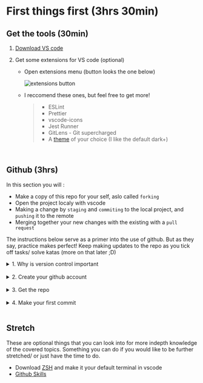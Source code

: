 # First things first (3hrs 30min)

## Get the tools (30min)

1. [Download VS code](https://code.visualstudio.com/)
2. Get some extensions for VS code (optional)

   - Open extensions menu (button looks the one below)

     ![extensions button](https://lh4.googleusercontent.com/s3Ic3DZ_t7fXuiSG0SxAYpGZULsif0QPm_jWoTWTDvAT-PohsXBbsuzZwrGnZ3k8uWA=w2400)

   - I reccomend these ones, but feel free to get more!
     > - ESLint
     > - Prettier
     > - vscode-icons
     > - Jest Runner
     > - GitLens - Git supercharged
     > - A [theme](https://code.visualstudio.com/docs/getstarted/themes) of your choice (I like the default dark+)

     <!-- Need to add instructions to install ZSH, wont be able to run nodeJs projects otherwise -->

<br/>

## Github (3hrs)

In this section you will :

- Make a copy of this repo for your self, aslo called `forking`
- Open the project localy with vscode
- Making a change by `staging` and `commiting` to the local project, and `pushing` it to the remote
- Merging together your new changes with the existing with a `pull request`

The instructions below serve as a primer into the use of github. But as they say, practice makes perfect! Keep making updates to the repo as you tick off tasks/ solve katas (more on that later ;D)

<details>
<summary>1. Why is version control important</summary>

- Watch this [intro](https://www.youtube.com/watch?v=uUuTYDg9XoI&ab_channel=CodemySchool)
  to github
- Watch this more in depth [video series](https://app.pluralsight.com/player?name=6eec00f4-f910-4efc-9698-936948026502&mode=live&clip=0&course=code-school-git-real&author=gregg-pollack) on how to use github
  > You'll notice that in the second video, the guy uses command line tools to manipulate his git. Further down below I will show you how to do the same things through vscode. (Although feel free to try it with the command line tools)
    </details>
    <br/>

<details>
<summary>2. Create your github account</summary>

- [Create an account](https://github.com/)
- Choose a username (preferbly something that won't make you cringe 10 years down the track lol)
- Add a photo
- Log into github in vscode
  - In vs code press the following keys to open the terminal
    ```
    ctrl + shift + ~
    ```
  - Type in the following to set email
    ```
    git config --global user.email "your_email@example.com"
    ```
  - Type in the following to set name
    ```
    git config --global user.name "Your name here"
    ```
    </details>
    <br/>

<details>
<summary>3. Get the repo</summary>

- Click `Create a new Fork`, and make sure to save to your own account

  ![fork](https://lh6.googleusercontent.com/P3WaVUwoWZeOvehjDERRLUZ_f1ybsgVMgzjE2J74OHLsdLOqIa7JvaEFy5cuvP8c3-g=w2400)

- Get the URL

  ![url](https://lh5.googleusercontent.com/cuET3Dlya-I5TRM0wOdDgiZMbC6gfd4GE_cmWcNZozqM1qrH_yEUbjdwhdg2eFns0gc=w2400)

- Open vscode goto `Explorer` and click `Clone Repository`

  ![open](https://lh6.googleusercontent.com/iHqvvsyyqqvaGsFHYCslhNZWh09oYlFvvh4bO-ZtI9IkfL1GD4o_n1Vi5lLRKyGC-Mo=w2400)

- Paste in the URL and press `enter`

  ![paste](https://lh6.googleusercontent.com/_PGp8cMowJcqM1sQxhipML6IywDUuoVRQE5VaZhrfU0Ds5SyEOhK2XXuKk3WW0ofp-M=w2400)

  </details>
  <br/>

<details>
<summary>4. Make your first commit</summary>

- Create a new branch

  ![branch](https://lh6.googleusercontent.com/F6G1Mvz6nvj5DyqTO_kGNOSWFfAVXMmp-xItdCEFYxaEiR84X6TYg2zk1xsLuhbg-aU=w2400)

  _branches are what allows us to all work collaboratively_

- Tick off the first task from the main [readme](../README.md) by making the following change

  ```
  - [x] 1. [Inital Set Up](/1-SetUp/README.md)
  ```

- Stage the change by going to `Source Control` and pressing the `+` next to the file you changed

  ![stage](https://lh6.googleusercontent.com/w1sIrrHabKcyRfZe2IKPgZS7IT5bkdrWDSSJsHEHaLrBWqX27zP0MXeg65SyPlAtHvU=w2400)

- Enter a commit message and press `Commit` button

  ![commit](https://lh4.googleusercontent.com/t3TWGzGr9mKa-GCa643hBKe4vzra0FFDZNMCFJMcNn4KfCYDKqxjPi6sTgDvbdfYRuM=w2400)

  _A good commit message is meaningful and concise. It's what others will use to see what you have done as well as to remind yourself of your work_

- Push the commit to remote. (It might ask you to publish the branch first, just click ok if it does)

  ![push](https://lh6.googleusercontent.com/-ojCbxhpX54_7lgQDCRIFJ-1Q6w8eFkP4laQUCe0lxGEQTUcv1QkxNUNbc_GlayBYRo=w2400)

- Create a new pull request (PR) on github

  - Select your branch from the list of branches (you get to it by clicking on the button similar to the one below), and click `Create Pull Request`

    ![select branch](https://lh5.googleusercontent.com/UwMIYiBhEfGA5xRxO11vg4RMvBQCqxExWOZhLGq-0z1DLoNZU44fTUA26IRSPopObzA=w2400)

  - Click `Create Pull Request`

    ![create pr](https://lh6.googleusercontent.com/h8NZUIqBl2-LMtfrWIh52KlTdlDKYWalIxvziIOknGFFn-68K1kVcmcZr-N2AkdfLec=w2400)

    _Depedning on the teams your on, you may be required to fill in a description as well as the list on the right_

- Review and merge

  ![review and merge](https://lh3.googleusercontent.com/hICRLK6D6YSU0ajmFxgTuK9GwTvk8XAY3q2SvIF2wT6zcWzMYzp1_JY2kxq3JPEjiq8=w2400)

  _Have a look at the `Commits` tab and the `Files changed` tab, these are what your reviewers will be looking at when working apart of a project_

Note: You can push changes straight to your main branch and don't have to raise a PR to make a change. But most projects you'll be apart of will require you to.

</details>
<br/>

## Stretch

These are optional things that you can look into for more indepth knowledge of the covered topics. Something you can do if you would like to be further stretched/ or just have the time to do.

- Download [ZSH](https://ohmyz.sh/) and make it your default terminal in vscode
- [Github Skills](https://skills.github.com/)
